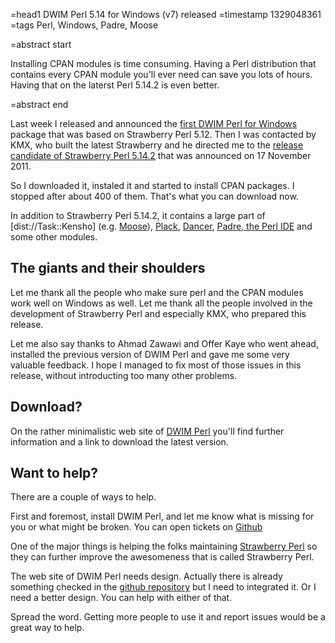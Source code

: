 =head1 DWIM Perl 5.14 for Windows (v7) released
=timestamp 1329048361
=tags Perl, Windows, Padre, Moose

=abstract start

Installing CPAN modules is time consuming. Having a Perl distribution that contains every
CPAN module you'll ever need can save you lots of hours. Having that on the laterst
Perl 5.14.2 is even better.

=abstract end

Last week I released and announced the <a href="/dwimperl-for-windows-v6.html">first DWIM Perl for Windows</a>
package that was based on Strawberry Perl 5.12. Then I was contacted by KMX, who built the latest
Strawberry and he directed me to the 
<a href="http://perlnews.org/2011/11/strawberry-perl-5-14-2-has-a-preview-release/">release candidate of Strawberry Perl 5.14.2</a>
that was announced on 17 November 2011.

So I downloaded it, instaled it and started to install CPAN packages. I stopped after about 400
of them. That's what you can download now.

In addition to Strawberry Perl 5.14.2, it contains a large part of [dist://Task::Kensho]
(e.g. <a href="http://moose.perl.org/">Moose</a>), <a href="http://plackperl.org/">Plack</a>,
<a href="http://perldancer.org/">Dancer</a>, <a href="http://padre.perlide.org/">Padre, the Perl IDE</a> and some other modules.

<h2>The giants and their shoulders</h2>

Let me thank all the people who make sure perl and the CPAN modules work well on Windows as well.
Let me thank all the people involved in the development of Strawberry Perl and especially KMX,
who prepared this release.

Let me also say thanks to Ahmad Zawawi and Offer Kaye who went ahead, installed the previous version
of DWIM Perl and gave me some very valuable feedback. I hope I managed to fix most of those
issues in this release, without introducting too many other problems.

<h2>Download?</h2>

On the rather minimalistic web site of <a href="http://dwimperl.szabgab.com/">DWIM Perl</a> you'll
find further information and a link to download the latest version.

<h2>Want to help?</h2>

There are a couple of ways to help. 

First and foremost, install DWIM Perl, and let me know what is missing for you or what might be broken.
You can open tickets on <a href="https://github.com/dwimperl/perl-5.14.2.1-32bit-windows">Github</a>

One of the major things is helping the folks maintaining 
<a href="http://strawberryperl.com/">Strawberry Perl</a> so they can further improve
the awesomeness that is called Strawberry Perl.

The web site of DWIM Perl needs design. Actually there is already something checked in the 
<a href="https://github.com/dwimperl/dwimperl.com">github repository</a> but I 
need to integrated it. Or I need a better design. You can help with either of that.

Spread the word. 
Getting more people to use it and report issues would be a great way to help.

